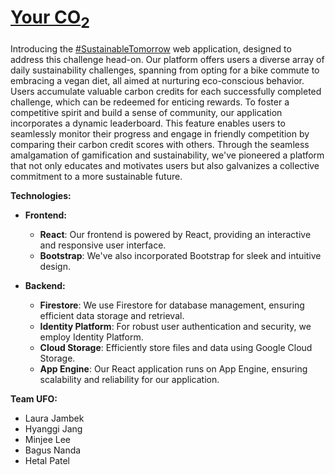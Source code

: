 # [Your CO<sub>2</sub>](https://collabothon23fra-1257.ew.r.appspot.com/)

Introducing the [#SustainableTomorrow](https://collabothon.eu/challenges/googleChallenge) web application, designed to address this challenge head-on. Our platform offers users a diverse array of daily sustainability challenges, spanning from opting for a bike commute to embracing a vegan diet, all aimed at nurturing eco-conscious behavior. Users accumulate valuable carbon credits for each successfully completed challenge, which can be redeemed for enticing rewards. To foster a competitive spirit and build a sense of community, our application incorporates a dynamic leaderboard. This feature enables users to seamlessly monitor their progress and engage in friendly competition by comparing their carbon credit scores with others. Through the seamless amalgamation of gamification and sustainability, we've pioneered a platform that not only educates and motivates users but also galvanizes a collective commitment to a more sustainable future.

**Technologies:**
- **Frontend:**
  - **React**: Our frontend is powered by React, providing an interactive and responsive user interface.
  - **Bootstrap**: We've also incorporated Bootstrap for sleek and intuitive design.

- **Backend:**
  - **Firestore**: We use Firestore for database management, ensuring efficient data storage and retrieval.
  - **Identity Platform**: For robust user authentication and security, we employ Identity Platform.
  - **Cloud Storage**: Efficiently store files and data using Google Cloud Storage.
  - **App Engine**: Our React application runs on App Engine, ensuring scalability and reliability for our application.

**Team UFO:**
- Laura Jambek
- Hyanggi Jang
- Minjee Lee
- Bagus Nanda
- Hetal Patel